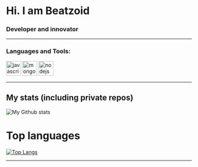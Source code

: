 # Hi. I am Beatzoid

### Developer and innovator

---

### Languages and Tools:

 <img src="https://devicons.github.io/devicon/devicon.git/icons/javascript/javascript-original.svg" alt="javascript" width="40" height="40"/> <img src="https://devicons.github.io/devicon/devicon.git/icons/mongodb/mongodb-original-wordmark.svg" alt="mongodb" width="40" height="40"/> <img src="https://devicons.github.io/devicon/devicon.git/icons/nodejs/nodejs-original-wordmark.svg" alt="nodejs" width="40" height="40"/></p>

---

## My stats (including private repos)

![My Github stats](https://github-readme-stats.beatzoid.vercel.app/api?username=RaymondJiang1&count_private=true&show_icons=true&theme=radical)

# Top languages

[![Top Langs](https://github-readme-stats.beatzoid.vercel.app/api/top-langs/?username=RaymondJiang1&theme=radical)](https://github.com/anuraghazra/github-readme-stats)

---
